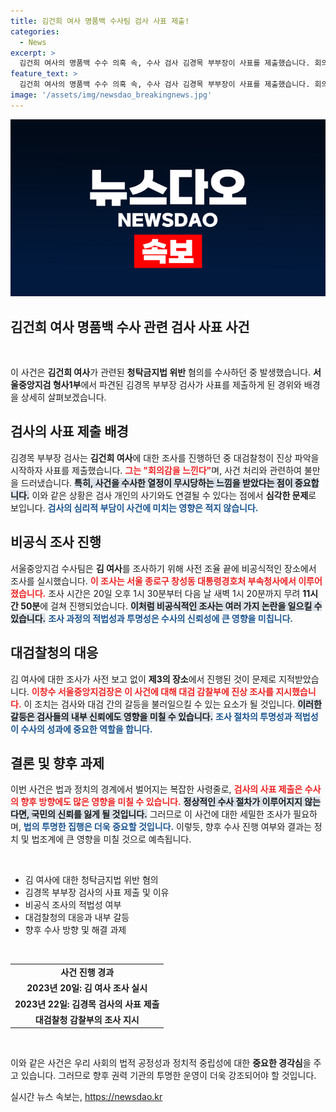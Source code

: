 ```yaml
---
title: 김건희 여사 명품백 수사팀 검사 사표 제출!
categories:
  - News
excerpt: >
  김건희 여사의 명품백 수수 의혹 속, 수사 검사 김경목 부부장이 사표를 제출했습니다. 회의감 느낀다며 불만을 토로한 배경은? 이 사건이 어떻게 진행될지 궁금하다면 클릭하세요!
feature_text: >
  김건희 여사의 명품백 수수 의혹 속, 수사 검사 김경목 부부장이 사표를 제출했습니다. 회의감 느낀다며 불만을 토로한 배경은? 이 사건이 어떻게 진행될지 궁금하다면 클릭하세요!
image: '/assets/img/newsdao_breakingnews.jpg'
---
```


<p><img src="/assets/img/newsdao_breakingnews.jpg" alt="firstkoreanews 속보" /></p>

<h2 data-ke-size="size26">김건희 여사 명품백 수사 관련 검사 사표 사건</h2>

<p data-ke-size="size16">&nbsp;</p>

<p>이 사건은 <strong>김건희 여사</strong>가 관련된 <strong>청탁금지법 위반</strong> 혐의를 수사하던 중 발생했습니다. <strong>서울중앙지검 형사1부</strong>에서 파견된 김경목 부부장 검사가 사표를 제출하게 된 경위와 배경을 상세히 살펴보겠습니다. </p>

<h2 data-ke-size="size26">검사의 사표 제출 배경</h2>

<p>김경목 부부장 검사는 <strong>김건희 여사</strong>에 대한 조사를 진행하던 중 대검찰청이 진상 파악을 시작하자 사표를 제출했습니다. <b><span style="color: #ee2323;">그는 "회의감을 느낀다"</span></b>며, 사건 처리와 관련하여 불만을 드러냈습니다. <b><span style="background-color: #21538527;">특히, 사건을 수사한 열정이 무시당하는 느낌을 받았다는 점이 중요합니다.</span></b> 이와 같은 상황은 검사 개인의 사기와도 연결될 수 있다는 점에서 <strong>심각한 문제</strong>로 보입니다. <b><span style="color: #1a5490;">검사의 심리적 부담이 사건에 미치는 영향은 적지 않습니다.</span></b></p>

<h2 data-ke-size="size26">비공식 조사 진행</h2>

<p>서울중앙지검 수사팀은 <strong>김 여사</strong>를 조사하기 위해 사전 조율 끝에 비공식적인 장소에서 조사를 실시했습니다. <b><span style="color: #ee2323;">이 조사는 서울 종로구 창성동 대통령경호처 부속청사에서 이루어졌습니다.</span></b> 조사 시간은 20일 오후 1시 30분부터 다음 날 새벽 1시 20분까지 무려 <strong>11시간 50분</strong>에 걸쳐 진행되었습니다. <b><span style="background-color: #21538527;">이처럼 비공식적인 조사는 여러 가지 논란을 일으킬 수 있습니다.</span></b> <b><span style="color: #1a5490;">조사 과정의 적법성과 투명성은 수사의 신뢰성에 큰 영향을 미칩니다.</span></b></p>

<h2 data-ke-size="size26">대검찰청의 대응</h2>

<p>김 여사에 대한 조사가 사전 보고 없이 <strong>제3의 장소</strong>에서 진행된 것이 문제로 지적받았습니다. <b><span style="color: #ee2323;">이창수 서울중앙지검장은 이 사건에 대해 대검 감찰부에 <strong>진상 조사</strong>를 지시했습니다.</span></b> 이 조치는 검사와 대검 간의 갈등을 불러일으킬 수 있는 요소가 될 것입니다. <b><span style="background-color: #21538527;">이러한 갈등은 검사들의 내부 신뢰에도 영향을 미칠 수 있습니다.</span></b> <b><span style="color: #1a5490;">조사 절차의 투명성과 적법성이 수사의 성과에 중요한 역할을 합니다.</span></b></p>

<h2 data-ke-size="size26">결론 및 향후 과제</h2>

<p>이번 사건은 법과 정치의 경계에서 벌어지는 복잡한 사령줄로, <b><span style="color: #ee2323;">검사의 사표 제출은 수사의 향후 방향에도 많은 영향을 미칠 수 있습니다.</span></b> <b><span style="background-color: #21538527;">정상적인 수사 절차가 이루어지지 않는다면, 국민의 신뢰를 잃게 될 것입니다.</span></b> 그러므로 이 사건에 대한 세밀한 조사가 필요하며, <b><span style="color: #1a5490;">법의 투명한 집행은 더욱 중요할 것입니다.</span></b> 이렇듯, 향후 수사 진행 여부와 결과는 정치 및 법조계에 큰 영향을 미칠 것으로 예측됩니다.</p>

<p data-ke-size="size16">&nbsp;</p>

<ul>
    <li>김 여사에 대한 청탁금지법 위반 혐의</li>
    <li>김경목 부부장 검사의 사표 제출 및 이유</li>
    <li>비공식 조사의 적법성 여부</li>
    <li>대검찰청의 대응과 내부 갈등</li>
    <li>향후 수사 방향 및 해결 과제</li>
</ul>

<p data-ke-size="size16">&nbsp;</p>

<table>
    <tr>
        <td style="text-align: center; height: 17px;"><b>사건 진행 경과</b></td>
    </tr>
    <tr>
        <td style="text-align: center; height: 17px;"><b>2023년 20일: 김 여사 조사 실시</b></td>
    </tr>
    <tr>
        <td style="text-align: center; height: 17px;"><b>2023년 22일: 김경목 검사의 사표 제출</b></td>
    </tr>
    <tr>
        <td style="text-align: center; height: 17px;"><b>대검찰청 감찰부의 조사 지시</b></td>
    </tr>
</table>

<p data-ke-size="size16">&nbsp;</p> 

<p>이와 같은 사건은 우리 사회의 법적 공정성과 정치적 중립성에 대한 <strong>중요한 경각심</strong>을 주고 있습니다. 그러므로 향후 권력 기관의 투명한 운영이 더욱 강조되어야 할 것입니다.</p>
실시간 뉴스 속보는, <a href="https://newsdao.kr" rel="dofollow">https://newsdao.kr</a>


